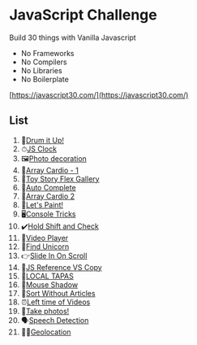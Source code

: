 # JavaScript Challenge

Build 30 things with Vanilla Javascript

- No Frameworks
- No Compilers
- No Libraries
- No Boilerplate

[https://javascript30.com/](https://javascript30.com/)

## List

1. 🥁[Drum it Up!](/Drum%20Kit)
2. ⏱[JS Clock](/Clock)
3. 🖼[Photo decoration](/CSS%20Variables)
4. 💪[Array Cardio - 1](/Array%20Cardio%20-%201)
5. 🚂[Toy Story Flex Gallery](/Toy%20Story%20Flex%20Gallery)
6. 👀[Auto Complete](/Auto%20Complete)
7. 💪[Array Cardio 2](/Array%20Cardio%20-%202)
8. 🎨[Let's Paint!](/HTML5%20Canvas)
9. 🖥[Console Tricks](/Dev%20Tools%20Domination)
10. ✔️[Hold Shift and Check](/Multiple%20Checkboxes)
11. 📼[Video Player](/Custom%20Video%20Player)
12. 🦄[Find Unicorn](/Key%20Sequence%20Detection)
13. 👉[Slide In On Scroll](/Slide%20In%20On%20Scroll)
14. 🧐[JS Reference VS Copy](/Reference%20VS%20Copy)
15. 🌮[LOCAL TAPAS](/LocalStorage)
16. 👥[Mouse Shadow](/Mouse%20Move%20Shadow)
17. 🎸[Sort Without Articles](/Sort%20Without%20Articles)
18. ⏰[Left time of Videos](/Adding%20Up%20Times%20with%20Reduce)
19. 📸[Take photos!](/Webcam%20Fun)
20. 🗣[Speech Detection](/Speech%20Detection)
21. 🏃‍♀️[Geolocation](/Geolocation)
